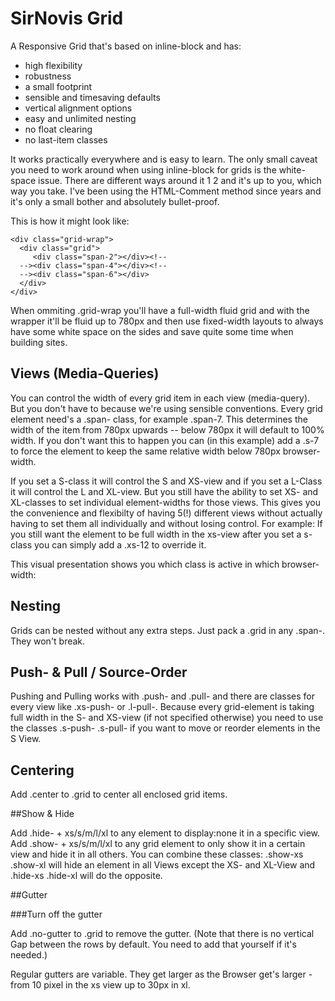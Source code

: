 # SirNovis Grid

A Responsive Grid that's based on inline-block and has:

- high flexibility
- robustness
- a small footprint
- sensible and timesaving defaults
- vertical alignment options
- easy and unlimited nesting
- no float clearing
- no last-item classes

It works practically everywhere and is easy to learn. The only small caveat you need to work around when using inline-block for grids is the white-space issue. There are different ways around it 1 2 and it's up to you, which way you take. I've been using the HTML-Comment method since years and it's only a small bother and absolutely bullet-proof.

This is how it might look like:

```	
<div class="grid-wrap">
  <div class="grid">
     <div class="span-2"></div><!--
  --><div class="span-4"></div><!--		
  --><div class="span-6"></div>
  </div>
</div>
```

When ommiting .grid-wrap you'll have a full-width fluid grid and with the wrapper it'll be fluid up to 780px and then use fixed-width layouts to always have some white space on the sides and save quite some time when building sites.

## Views (Media-Queries)

You can control the width of every grid item in each view (media-query). But you don't have to because we're using sensible conventions. Every grid element need's a .span- class, for example .span-7. This determines the width of the item from 780px upwards -- below 780px it will default to 100% width. If you don't want this to happen you can (in this example) add a .s-7 to force the element to keep the same relative width below 780px browser-width.

If you set a S-class it will control the S and XS-view and if you set a L-Class it will control the L and XL-view. But you still have the ability to set XS- and XL-classes to set individual element-widths for those views. This gives you the convenience and flexibilty of having 5(!) different views without actually having to set them all individually and without losing control. 
For example: If you still want the element to be full width in the xs-view after you set a s-class you can simply add a .xs-12 to override it. 

This visual presentation shows you which class is active in which browser-width:

## Nesting

Grids can be nested without any extra steps. Just pack a .grid in any .span-. They won't break.

## Push- & Pull / Source-Order

Pushing and Pulling works with .push- and .pull- and there are classes for every view like .xs-push- or .l-pull-. Because every grid-element is taking full width in the S- and XS-view (if not specified otherwise) you need to use the classes .s-push- .s-pull- if you want to move or reorder elements in the S View.

## Centering

Add .center to .grid to center all enclosed grid items.

##Show & Hide

Add .hide- + xs/s/m/l/xl to any element to display:none it in a specific view. Add .show- + xs/s/m/l/xl to any grid element to only show it in a certain view and hide it in all others. You can combine these classes: .show-xs .show-xl will hide an element in all Views except the XS- and XL-View and .hide-xs .hide-xl will do the opposite.

##Gutter

###Turn off the gutter

Add .no-gutter to .grid to remove the gutter. 
(Note that there is no vertical Gap between the rows by default. You need to add that yourself if it's needed.)

Regular gutters are variable. They get larger as the Browser get's larger - from 10 pixel in the xs view up to 30px in xl.